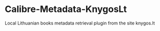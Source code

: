 # Calibre-Metadata-KnygosLt
Local Lithuanian books metadata retrieval plugin from the site knygos.lt
